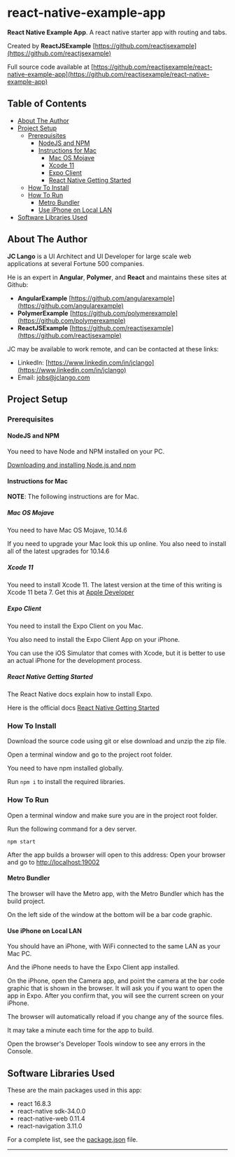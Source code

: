 # react-native-example-app

**React Native Example App**. A react native starter app with routing and tabs.

Created by **ReactJSExample** [https://github.com/reactjsexample](https://github.com/reactjsexample)

Full source code available at [https://github.com/reactjsexample/react-native-example-app](https://github.com/reactjsexample/react-native-example-app)

## Table of Contents

- [About The Author](#about-the-author)
- [Project Setup](#project-setup)
  - [Prerequisites](#prerequisites)
    - [NodeJS and NPM](#nodejs-and-npm)
    - [Instructions for Mac](#instructions-for-mac)
      - [Mac OS Mojave](#mac-os-mojave)
      - [Xcode 11](#xcode-11)
      - [Expo Client](#expo-client)
      - [React Native Getting Started](#react-native-getting-started)
  - [How To Install](#how-to-install)
  - [How To Run](#how-to-run)
    - [Metro Bundler](#metro-bundler)
    - [Use iPhone on Local LAN](#use-iphone-on-local-lan)
- [Software Libraries Used](#software-libraries-used)

## About The Author

**JC Lango** is a UI Architect and UI Developer for large scale web applications at several Fortune 500 companies.

He is an expert in **Angular**, **Polymer**, and **React** and maintains these sites at Github:

- **AngularExample** [https://github.com/angularexample](https://github.com/angularexample)
- **PolymerExample** [https://github.com/polymerexample](https://github.com/polymerexample)
- **ReactJSExample** [https://github.com/reactjsexample](https://github.com/reactjsexample)

JC may be available to work remote, and can be contacted at these links:

- LinkedIn: [https://www.linkedin.com/in/jclango](https://www.linkedin.com/in/jclango)
- Email: [jobs@jclango.com](mailto:jobs@jclango.com)

## Project Setup

### Prerequisites

#### NodeJS and NPM

You need to have Node and NPM installed on your PC.

[Downloading and installing Node.js and npm](https://docs.npmjs.com/downloading-and-installing-node-js-and-npm)

#### Instructions for Mac

**NOTE**: The following instructions are for Mac.

##### Mac OS Mojave

You need to have Mac OS Mojave, 10.14.6

If you need to upgrade your Mac look this up online.
You also need to install all of the latest upgrades for 10.14.6

##### Xcode 11

You need to install Xcode 11.
The latest version at the time of this writing is Xcode 11 beta 7.
Get this at [Apple Developer](https://developer.apple.com/download/)

##### Expo Client

You need to install the Expo Client on you Mac.

You also need to install the Expo Client App on your iPhone.

You can use the iOS Simulator that comes with Xcode,
but it is better to use an actual iPhone for the development process.

##### React Native Getting Started

The React Native docs explain how to install Expo.

Here is the official docs [React Native Getting Started](https://facebook.github.io/react-native/docs/getting-started)
 
### How To Install

Download the source code using git or else download and unzip the zip file.

Open a terminal window and go to the project root folder.

You need to have npm installed globally.

Run `npm i` to install the required libraries.

### How To Run

Open a terminal window and make sure you are in the project root folder.

Run the following command for a dev server.

`npm start`

After the app builds a browser will open to this address:
Open your browser and go to [http://localhost:19002](http://localhost:19002)

#### Metro Bundler

The browser will have the Metro app, with the Metro Bundler which has the build project.

On the left side of the window at the bottom will be a bar code graphic.

#### Use iPhone on Local LAN

You should have an iPhone, with WiFi connected to the same LAN as your Mac PC.

And the iPhone needs to have the Expo Client app installed.

On the iPhone, open the Camera app, and point the camera at the bar code graphic that is shown in the browser.
It will ask you if you want to open the app in Expo.
After you confirm that, you will see the current screen on your iPhone.

The browser will automatically reload if you change any of the source files.

It may take a minute each time for the app to build.

Open the browser's Developer Tools window to see any errors in the Console.

## Software Libraries Used

These are the main packages used in this app:

- react 16.8.3
- react-native sdk-34.0.0
- react-native-web 0.11.4
- react-navigation 3.11.0

For a complete list, see the [package.json](https://github.com/reactjsexample/react-native-example-app/blob/master/package.json) file.

---

